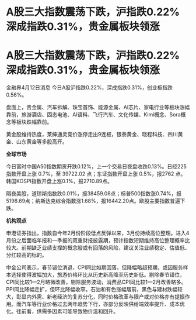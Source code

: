 # A股三大指数震荡下跌，沪指跌0.22%深成指跌0.31%，贵金属板块领涨

# A股三大指数震荡下跌，沪指跌0.22%深成指跌0.31%，贵金属板块领涨

金融界4月12日消息 今日A股沪指跌0.22%，深成指跌0.31%，创业板指跌0.56%。

盘面上，贵金属、汽车拆解、珠宝首饰、能源金属、AI芯片、家电行业等板块涨幅靠前，旅游酒店、固态电池、AI语料、飞行汽车、文化传媒、Kimi概念、Sora概念等板块跌幅靠前。

黄金股维持热度，莱绅通灵竞价涨停走出9连板，银泰黄金、晓程科技、四川黄金、山东黄金等多股高开。

**全球市场**

今日富时中国A50指数期货开跌0.12%，上一个交易日夜盘收跌0.13%。日经225指数开盘上涨 0.7%，至 39722.02 点；东证指数开盘上涨
0.5%，报2762 点。韩国KOSPI指数开盘上涨0.1%，报2710.89点。

隔夜美股，道琼斯指数跌0.01%，报38459.08点；标普500指数涨0.74%，报5198.69点；纳斯达克综合指数涨1.68%，报16442.20点。欧股主要指数普遍下跌。

**机构观点**

申港证券指出，指数自今年2月份阶段低点反弹以来，3月份持续高位整理。进入4月份之后面临年报和一季报的双重财报披露期，预计指数短期维持高位整理概率比较大。前期缺乏业绩支撑的概念股或有回落的风险，建议关注业绩稳定、估值低、分红较高的标的。

中金公司表示，春节错位消退，CPI同比如期回落，但降幅略超预期，或因服务样本选择使得波幅加大，旅游价格环比从历史新高降至历史新低。剔除春节错位，CPI同比较1—2月略微改善，剔除服务波动，消费品CPI同比较1—2月改善略多。PPI同比降幅走扩，但环比降幅收窄。石油和有色涨幅居前，黑色与建材跌幅较大，彰显内外需、新老经济的复苏分化，同时价格改革与限产或对价格亦有提振作用。而汽车等行业价格过去两年趋势下行，亦部分反映供给端效率提升、成本优化。往前看，供需多因素可能导致物价温和回升。

